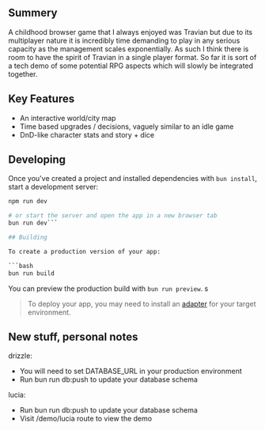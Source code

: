 ## Summery
A childhood browser game that I always enjoyed was Travian but due to its multiplayer nature it is incredibly time demanding to play in any serious capacity as the management scales exponentially. As such I think there is room to have the spirit of Travian in a single player format. So far it is sort of a tech demo of some potential RPG aspects which will slowly be integrated together.

## Key Features
* An interactive world/city map
* Time based upgrades / decisions, vaguely similar to an idle game
* DnD-like character stats and story + dice

## Developing
Once you've created a project and installed dependencies with `bun install`, start a development server:

```bash
npm run dev

# or start the server and open the app in a new browser tab
bun run dev```

## Building

To create a production version of your app:

```bash
bun run build
```

You can preview the production build with `bun run preview`.
s
> To deploy your app, you may need to install an [adapter](https://svelte.dev/docs/kit/adapters) for your target environment.

## New stuff, personal notes
drizzle: 
  - You will need to set DATABASE_URL in your production environment  
  - Run bun run db:push to update your database schema  
                                                
  lucia:  
  - Run bun run db:push to update your database schema              
  - Visit /demo/lucia route to view the demo